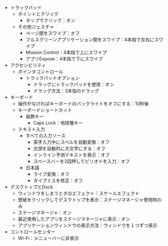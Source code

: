 - トラックパッド
  - ポイントとクリック
    - タップでクリック：オン
  - その他ジェスチャ 
    - ページ間をスワイプ：オフ
    - フルスクリーンアプリケーション間をスワイプ：4本指で左右にスワイプ
    - Mission Control：4本指で上にスワイプ
    - アプリExpose：4本指で下にスワイプ
- アクセシビリティ
  - ポインタコントロール
    - トラックパッドオプション
      - ドラッグにトラックパッドを使用：オン
      - ドラッグ方法：3本指のドラッグ
- キーボード
  - 操作がなければキーボードのバックライトをオフにする：10秒後
  - キーボードショートカット
    - 装飾キー
      - Caps Lock：地球儀キー
  - テキスト入力
    - すべての入力ソース
      - 英字入力中にスペルを自動変換：オフ
      - 文頭を自動的に大文字にする：オフ
      - インライン予測テキストを表示：オフ
      - スペースバーを2回押してピリオドを入力：オフ
    - 日本語
      - ライブ変換：オフ
      - タイプミスを修正：オフ
- デスクトップとDock
  - ウィンドウをしまうときのエフェクト：スケールエフェクト
  - 壁紙をクリックしてデスクトップを表示：ステージマネージャ使用時のみ
  - ステージマネージャ：オン
  - 最近使用したアプリをステージマネージャに表示：オン
  - アプリケーションウィンドウの表示方法：ウィンドウを１つずつ表示
- コントロールセンター
  - Wi-Fi：メニューバーに非表示